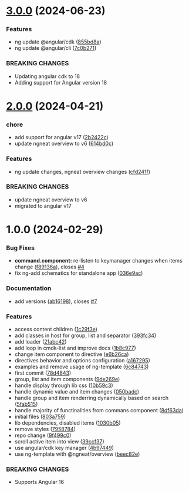 # [3.0.0](https://github.com/ngxpert/cmdk/compare/v2.0.0...v3.0.0) (2024-06-23)


### Features

* ng update @angular/cdk ([855bd8a](https://github.com/ngxpert/cmdk/commit/855bd8a858d8ab0519ca934b8368f6d681e16e57))
* ng update @angular/cli ([7c0b271](https://github.com/ngxpert/cmdk/commit/7c0b2717e28d95fac1c554ca5a769dd3e9e954df))


### BREAKING CHANGES

* Updating angular cdk to 18
* Adding support for Angular version 18

# [2.0.0](https://github.com/ngxpert/cmdk/compare/v1.0.0...v2.0.0) (2024-04-21)


### chore

* add support for angular v17 ([2b2422c](https://github.com/ngxpert/cmdk/commit/2b2422c3e06f095db9fe189d41ff1152a57709e7))
* update ngneat overview to v6 ([614bd0c](https://github.com/ngxpert/cmdk/commit/614bd0cf5cc929eae76204e9f4bc22fdfd4b0f85))


### Features

* ng update changes, ngneat overview changes ([cfd241f](https://github.com/ngxpert/cmdk/commit/cfd241f6a3091dfbfff0e8c1e8061b5e5bed232c))


### BREAKING CHANGES

* update ngneat overview to v6
* migrated to angular v17

# 1.0.0 (2024-02-29)


### Bug Fixes

* **command.component:** re-listen to keymanager changes when items change ([f89136a](https://github.com/ngxpert/cmdk/commit/f89136a1206cd6741e4ef6c8945a0cf0735eb4c5)), closes [#4](https://github.com/ngxpert/cmdk/issues/4)
* fix ng-add schematics for standalone app ([036e9ac](https://github.com/ngxpert/cmdk/commit/036e9ac0f157759a57370bc98f43972e8ec49364))


### Documentation

* add versions ([ab16198](https://github.com/ngxpert/cmdk/commit/ab16198b6a49dca48aaff27df93aae5d8eeb56c6)), closes [#7](https://github.com/ngxpert/cmdk/issues/7)


### Features

* access content children ([1c29f3e](https://github.com/ngxpert/cmdk/commit/1c29f3e1fbb6a20bab0bd185572dd33ef40b87ce))
* add classes in host for group, list and separator ([393fc34](https://github.com/ngxpert/cmdk/commit/393fc34af6a000850460cd928031e4fd75f6621f))
* add loader ([21abc42](https://github.com/ngxpert/cmdk/commit/21abc42dd42f1d8eaa07fef086d03c739196089c))
* add loop in cmdk-list and improve docs ([1b8c977](https://github.com/ngxpert/cmdk/commit/1b8c977b8f3c7bb1d26b66520dad21e1077980e4))
* change item component to directive ([e6b26ca](https://github.com/ngxpert/cmdk/commit/e6b26ca66a96d40b20ba82f5c130d96cdcfbcf27))
* directives behavior and options configuration ([a167295](https://github.com/ngxpert/cmdk/commit/a167295dcc19561a6b6f048a98279877bc1ad28d))
* examples and remove usage of ng-template ([6c84743](https://github.com/ngxpert/cmdk/commit/6c84743bf7931ea4cdc171ac370c4b62365d0347))
* first commit ([78d4843](https://github.com/ngxpert/cmdk/commit/78d48431e3bed79fa1acbd917dcd29362641bc3c))
* group, list and item components ([9de269e](https://github.com/ngxpert/cmdk/commit/9de269eee414ffafaa2185558cc68eaa1977afa1))
* handle display through lib css ([10b59c3](https://github.com/ngxpert/cmdk/commit/10b59c3b34756acba7afdcf43188891f2f773334))
* handle dynamic value and item changes ([050badc](https://github.com/ngxpert/cmdk/commit/050badc58dd1ba4a6dbf0cfa72cdaafbdb46023b))
* handle group and item renderring dynamically based on search ([5fab515](https://github.com/ngxpert/cmdk/commit/5fab51582d7223e256e463c7ab464c4a29dbc6e9))
* handle majority of functinalities from commans component ([8df63da](https://github.com/ngxpert/cmdk/commit/8df63dab616eb6c5b09acefcbf696055379154b8))
* initial files ([803a759](https://github.com/ngxpert/cmdk/commit/803a75902a757ca478ac6dde7e71d0b50f44bcf5))
* lib dependencies, disabled items ([1030b05](https://github.com/ngxpert/cmdk/commit/1030b0593c89a4f9a8d1ff78b4348952f379225f))
* remove styles ([7958784](https://github.com/ngxpert/cmdk/commit/79587847d4f323a110f6093e3c795ee29b80e190))
* repo change ([9f499c0](https://github.com/ngxpert/cmdk/commit/9f499c0c54c8e9e1ee88fa60afdbee1f8740a9e4))
* scroll active item into view ([39ccf37](https://github.com/ngxpert/cmdk/commit/39ccf375300f1adb1791efca81ec41526073682c))
* use angular/cdk key manager ([4b97449](https://github.com/ngxpert/cmdk/commit/4b97449e181746f6d9de64719e734be6965de199))
* use ng-template with @ngneat/overview ([beec82e](https://github.com/ngxpert/cmdk/commit/beec82e9c4d753b9fd8c72d14ffb18ebb23feea3))


### BREAKING CHANGES

* Supports Angular 16
